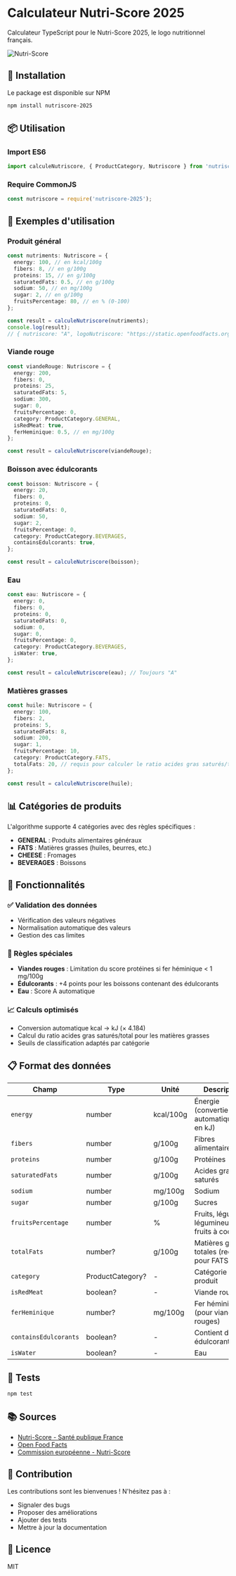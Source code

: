 # Calculateur Nutri-Score 2025

Calculateur TypeScript pour le Nutri-Score 2025, le logo nutritionnel français.

![Nutri-Score](https://static.openfoodfacts.org/images/attributes/dist/nutriscore-a-new-en.svg)

## 🚀 Installation

Le package est disponible sur NPM

```bash
npm install nutriscore-2025
```

## 📦 Utilisation

### Import ES6

```typescript
import calculeNutriscore, { ProductCategory, Nutriscore } from 'nutriscore-2025';
```

### Require CommonJS

```javascript
const nutriscore = require('nutriscore-2025');
```

## 🍎 Exemples d'utilisation

### Produit général

```typescript
const nutriments: Nutriscore = {
  energy: 100, // en kcal/100g
  fibers: 8, // en g/100g
  proteins: 15, // en g/100g
  saturatedFats: 0.5, // en g/100g
  sodium: 50, // en mg/100g
  sugar: 2, // en g/100g
  fruitsPercentage: 80, // en % (0-100)
};

const result = calculeNutriscore(nutriments);
console.log(result);
// { nutriscore: "A", logoNutriscore: "https://static.openfoodfacts.org/images/attributes/dist/nutriscore-a-new-en.svg" }
```

### Viande rouge

```typescript
const viandeRouge: Nutriscore = {
  energy: 200,
  fibers: 0,
  proteins: 25,
  saturatedFats: 5,
  sodium: 300,
  sugar: 0,
  fruitsPercentage: 0,
  category: ProductCategory.GENERAL,
  isRedMeat: true,
  ferHeminique: 0.5, // en mg/100g
};

const result = calculeNutriscore(viandeRouge);
```

### Boisson avec édulcorants

```typescript
const boisson: Nutriscore = {
  energy: 20,
  fibers: 0,
  proteins: 0,
  saturatedFats: 0,
  sodium: 50,
  sugar: 2,
  fruitsPercentage: 0,
  category: ProductCategory.BEVERAGES,
  containsEdulcorants: true,
};

const result = calculeNutriscore(boisson);
```

### Eau

```typescript
const eau: Nutriscore = {
  energy: 0,
  fibers: 0,
  proteins: 0,
  saturatedFats: 0,
  sodium: 0,
  sugar: 0,
  fruitsPercentage: 0,
  category: ProductCategory.BEVERAGES,
  isWater: true,
};

const result = calculeNutriscore(eau); // Toujours "A"
```

### Matières grasses

```typescript
const huile: Nutriscore = {
  energy: 100,
  fibers: 2,
  proteins: 5,
  saturatedFats: 8,
  sodium: 200,
  sugar: 1,
  fruitsPercentage: 10,
  category: ProductCategory.FATS,
  totalFats: 20, // requis pour calculer le ratio acides gras saturés/total
};

const result = calculeNutriscore(huile);
```

## 📊 Catégories de produits

L'algorithme supporte 4 catégories avec des règles spécifiques :

- **GENERAL** : Produits alimentaires généraux
- **FATS** : Matières grasses (huiles, beurres, etc.)
- **CHEESE** : Fromages
- **BEVERAGES** : Boissons

## 🔧 Fonctionnalités

### ✅ Validation des données

- Vérification des valeurs négatives
- Normalisation automatique des valeurs
- Gestion des cas limites

### 🥩 Règles spéciales

- **Viandes rouges** : Limitation du score protéines si fer héminique < 1 mg/100g
- **Édulcorants** : +4 points pour les boissons contenant des édulcorants
- **Eau** : Score A automatique

### 📈 Calculs optimisés

- Conversion automatique kcal → kJ (× 4.184)
- Calcul du ratio acides gras saturés/total pour les matières grasses
- Seuils de classification adaptés par catégorie

## 📋 Format des données

| Champ                 | Type             | Unité     | Description                                     |
| --------------------- | ---------------- | --------- | ----------------------------------------------- |
| `energy`              | number           | kcal/100g | Énergie (convertie automatiquement en kJ)       |
| `fibers`              | number           | g/100g    | Fibres alimentaires                             |
| `proteins`            | number           | g/100g    | Protéines                                       |
| `saturatedFats`       | number           | g/100g    | Acides gras saturés                             |
| `sodium`              | number           | mg/100g   | Sodium                                          |
| `sugar`               | number           | g/100g    | Sucres                                          |
| `fruitsPercentage`    | number           | %         | Fruits, légumes, légumineuses et fruits à coque |
| `totalFats`           | number?          | g/100g    | Matières grasses totales (requis pour FATS)     |
| `category`            | ProductCategory? | -         | Catégorie du produit                            |
| `isRedMeat`           | boolean?         | -         | Viande rouge                                    |
| `ferHeminique`        | number?          | mg/100g   | Fer héminique (pour viandes rouges)             |
| `containsEdulcorants` | boolean?         | -         | Contient des édulcorants                        |
| `isWater`             | boolean?         | -         | Eau                                             |

## 🧪 Tests

```bash
npm test
```

## 📚 Sources

- [Nutri-Score - Santé publique France](https://www.santepubliquefrance.fr/determinants-de-sante/nutrition-et-activite-physique/articles/nutri-score)
- [Open Food Facts](https://fr.openfoodfacts.org/nutriscore)
- [Commission européenne - Nutri-Score](https://ec.europa.eu/food/safety/labelling_nutrition/nutritional_profiles_food_en)

## 🤝 Contribution

Les contributions sont les bienvenues ! N'hésitez pas à :

- Signaler des bugs
- Proposer des améliorations
- Ajouter des tests
- Mettre à jour la documentation

## 📄 Licence

MIT
